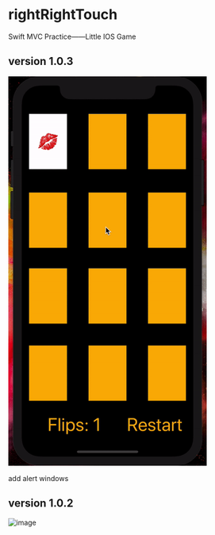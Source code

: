 # rightRightTouch
Swift MVC Practice——Little IOS Game

## version 1.0.3

![image](https://github.com/jlbwm/rightRightTouch/blob/master/Kapture%202018-07-10%20at%2010.33.30.gif)

add alert windows

## version 1.0.2

![image](https://github.com/jlbwm/rightRightTouch/blob/master/Kapture%202018-06-24%20at%2015.22.55.gif)


